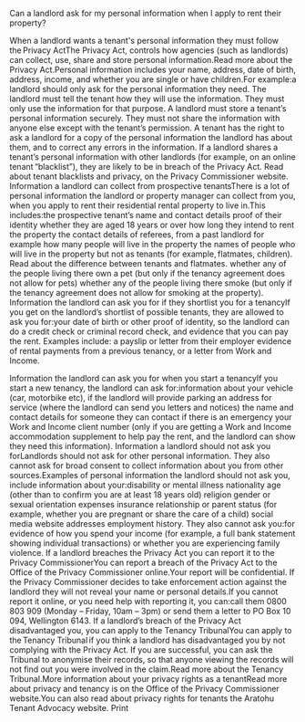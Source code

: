 Can a landlord  ask for my personal information when I apply to rent their property? 

When a landlord wants a tenant's personal information they must follow the Privacy ActThe Privacy Act, controls how agencies (such as landlords) can collect, use, share and store personal information.Read more about the Privacy Act.Personal information includes your name, address, date of birth, address, income, and whether you are single or have children.For example:a landlord should only ask for the personal information they need.
The landlord must tell the tenant how they will use the information. They must only use the information for that purpose.
A landlord must store a tenant’s personal information securely. They must not share the information with anyone else except with the tenant’s permission.
A tenant has the right to ask a landlord for a copy of the personal information the landlord has about them, and to correct any errors in the information.
If a landlord shares a tenant’s personal information with other landlords (for example, on an online tenant “blacklist”), they are likely to be in breach of the Privacy Act. Read about tenant blacklists and privacy, on the Privacy Commissioner website.
Information a landlord can collect from prospective tenantsThere is a lot of personal information the landlord or property manager can collect from you, when you apply to rent their residential rental property to live in.This includes:the prospective tenant’s name and contact details
proof of their identity
whether they are aged 18 years or over
how long they intend to rent the property
the contact details of referees, from a past landlord for example
how many people will live in the property
the names of people who will live in the property but not as tenants (for example, flatmates, children). Read about the difference between tenants and flatmates.
whether any of the people living there own a pet (but only if the tenancy agreement does not allow for pets)
whether any of the people living there smoke (but only if the tenancy agreement does not allow for smoking at the property).
Information the landlord can ask you for if they shortlist you for a tenancyIf you get on the landlord’s shortlist of possible tenants, they are allowed to ask you for:your date of birth or other proof of identity, so the landlord can do a credit check or criminal record check, and
evidence that you can pay the rent. Examples include:
a payslip or letter from their employer
evidence of rental payments from a previous tenancy, or
a letter from Work and Income.

Information the landlord can ask you for when you start a tenancyIf you start a new tenancy, the landlord can ask for:information about your vehicle (car, motorbike etc), if the landlord will provide parking
an address for service (where the landlord can send you letters and notices)
the name and contact details for someone they can contact if there is an emergency
your Work and Income client number (only if you are getting a Work and Income accommodation supplement to help pay the rent, and the landlord can show they need this information).
Information a landlord should not ask you forLandlords should not ask for other personal information. They also cannot ask for broad consent to collect information about you from other sources.Examples of personal information the landlord should not ask you, include information about your:disability or mental illness
nationality
age (other than to confirm you are at least 18 years old)
religion
gender or sexual orientation
expenses
insurance
relationship or parent status (for example, whether you are pregnant or share the care of a child)
social media website addresses
employment history.
They also cannot ask you:for evidence of how you spend your income (for example, a full bank statement showing individual transactions) or
whether you are experiencing family violence.
If a landlord breaches the Privacy Act you can report it to the Privacy CommissionerYou can report a breach of the Privacy Act to the Office of the Privacy Commissioner online.Your report will be confidential. If the Privacy Commissioner decides to take enforcement action against the landlord they will not reveal your name or personal details.If you cannot report it online, or you need help with reporting it, you can:call them 0800 803 909 (Monday – Friday, 10am – 3pm) or
send them a letter to PO Box 10 094, Wellington 6143.
If a landlord’s breach of the Privacy Act disadvantaged you, you can apply to the Tenancy TribunalYou can apply to the Tenancy Tribunal if you think a landlord has disadvantaged you by not complying with the Privacy Act. If you are successful, you can ask the Tribunal to anonymise their records, so that anyone viewing the records will not find out you were involved in the claim.Read more about the Tenancy Tribunal.More information about your privacy rights as a tenantRead more about privacy and tenancy is on the Office of the Privacy Commissioner website.You can also read about privacy rights for tenants the Aratohu Tenant Advocacy website.  Print 